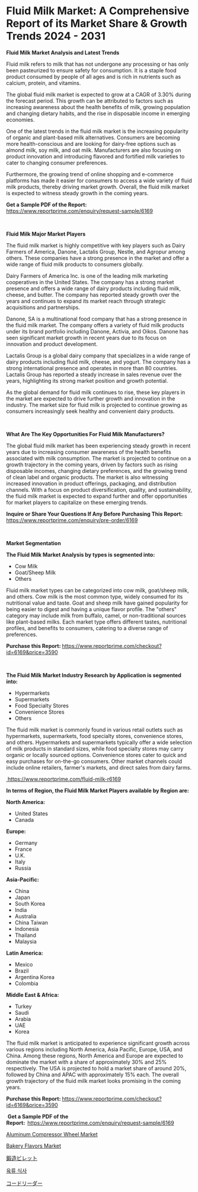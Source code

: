 <p><h1>Fluid Milk Market: A Comprehensive Report of its Market Share & Growth Trends 2024 - 2031</h1></p><p><strong>Fluid Milk Market Analysis and Latest Trends</strong></p>
<p><p>Fluid milk refers to milk that has not undergone any processing or has only been pasteurized to ensure safety for consumption. It is a staple food product consumed by people of all ages and is rich in nutrients such as calcium, protein, and vitamins.</p><p>The global fluid milk market is expected to grow at a CAGR of 3.30% during the forecast period. This growth can be attributed to factors such as increasing awareness about the health benefits of milk, growing population and changing dietary habits, and the rise in disposable income in emerging economies.</p><p>One of the latest trends in the fluid milk market is the increasing popularity of organic and plant-based milk alternatives. Consumers are becoming more health-conscious and are looking for dairy-free options such as almond milk, soy milk, and oat milk. Manufacturers are also focusing on product innovation and introducing flavored and fortified milk varieties to cater to changing consumer preferences.</p><p>Furthermore, the growing trend of online shopping and e-commerce platforms has made it easier for consumers to access a wide variety of fluid milk products, thereby driving market growth. Overall, the fluid milk market is expected to witness steady growth in the coming years.</p></p>
<p><strong>Get a Sample PDF of the Report:&nbsp;</strong> <a href="https://www.reportprime.com/enquiry/request-sample/6169">https://www.reportprime.com/enquiry/request-sample/6169</a></p>
<p>&nbsp;</p>
<p><strong>Fluid Milk Major Market Players</strong></p>
<p><p>The fluid milk market is highly competitive with key players such as Dairy Farmers of America, Danone, Lactalis Group, Nestle, and Agropur among others. These companies have a strong presence in the market and offer a wide range of fluid milk products to consumers globally.</p><p>Dairy Farmers of America Inc. is one of the leading milk marketing cooperatives in the United States. The company has a strong market presence and offers a wide range of dairy products including fluid milk, cheese, and butter. The company has reported steady growth over the years and continues to expand its market reach through strategic acquisitions and partnerships.</p><p>Danone, SA is a multinational food company that has a strong presence in the fluid milk market. The company offers a variety of fluid milk products under its brand portfolio including Danone, Activia, and Oikos. Danone has seen significant market growth in recent years due to its focus on innovation and product development.</p><p>Lactalis Group is a global dairy company that specializes in a wide range of dairy products including fluid milk, cheese, and yogurt. The company has a strong international presence and operates in more than 80 countries. Lactalis Group has reported a steady increase in sales revenue over the years, highlighting its strong market position and growth potential.</p><p>As the global demand for fluid milk continues to rise, these key players in the market are expected to drive further growth and innovation in the industry. The market size for fluid milk is projected to continue growing as consumers increasingly seek healthy and convenient dairy products.</p></p>
<p>&nbsp;</p>
<p><strong>What Are The Key Opportunities For Fluid Milk Manufacturers?</strong></p>
<p><p>The global fluid milk market has been experiencing steady growth in recent years due to increasing consumer awareness of the health benefits associated with milk consumption. The market is projected to continue on a growth trajectory in the coming years, driven by factors such as rising disposable incomes, changing dietary preferences, and the growing trend of clean label and organic products. The market is also witnessing increased innovation in product offerings, packaging, and distribution channels. With a focus on product diversification, quality, and sustainability, the fluid milk market is expected to expand further and offer opportunities for market players to capitalize on these emerging trends.</p></p>
<p><strong>Inquire or Share Your Questions If Any Before Purchasing This Report:</strong> <a href="https://www.reportprime.com/enquiry/pre-order/6169">https://www.reportprime.com/enquiry/pre-order/6169</a></p>
<p>&nbsp;</p>
<p><strong>Market Segmentation</strong></p>
<p><strong>The Fluid Milk Market Analysis by types is segmented into:</strong></p>
<p><ul><li>Cow Milk</li><li>Goat/Sheep Milk</li><li>Others</li></ul></p>
<p><p>Fluid milk market types can be categorized into cow milk, goat/sheep milk, and others. Cow milk is the most common type, widely consumed for its nutritional value and taste. Goat and sheep milk have gained popularity for being easier to digest and having a unique flavor profile. The "others" category may include milk from buffalo, camel, or non-traditional sources like plant-based milks. Each market type offers different tastes, nutritional profiles, and benefits to consumers, catering to a diverse range of preferences.</p></p>
<p><strong>Purchase this Report:&nbsp;</strong><a href="https://www.reportprime.com/checkout?id=6169&price=3590">https://www.reportprime.com/checkout?id=6169&price=3590</a></p>
<p>&nbsp;</p>
<p><strong>The Fluid Milk Market Industry Research by Application is segmented into:</strong></p>
<p><ul><li>Hypermarkets</li><li>Supermarkets</li><li>Food Specialty Stores</li><li>Convenience Stores</li><li>Others</li></ul></p>
<p><p>The fluid milk market is commonly found in various retail outlets such as hypermarkets, supermarkets, food specialty stores, convenience stores, and others. Hypermarkets and supermarkets typically offer a wide selection of milk products in standard sizes, while food specialty stores may carry organic or locally sourced options. Convenience stores cater to quick and easy purchases for on-the-go consumers. Other market channels could include online retailers, farmer's markets, and direct sales from dairy farms.</p></p>
<p><a href="https://www.reportprime.com/fluid-milk-r6169">&nbsp;https://www.reportprime.com/fluid-milk-r6169</a></p>
<p><strong>In terms of Region, the Fluid Milk Market Players available by Region are:</strong></p>
<p>
    <p> <strong> North America: </strong>
        <ul>
            <li>United States</li>
            <li>Canada</li>
        </ul>
        </p> 
    <p> <strong> Europe: </strong>
        <ul>
            <li>Germany</li>
            <li>France</li>
            <li>U.K.</li>
            <li>Italy</li>
            <li>Russia</li>
        </ul>
        </p> 
    <p> <strong> Asia-Pacific: </strong>
        <ul>
            <li>China</li>
            <li>Japan</li>
            <li>South Korea</li>
            <li>India</li>
            <li>Australia</li>
            <li>China Taiwan</li>
            <li>Indonesia</li>
            <li>Thailand</li>
            <li>Malaysia</li>
        </ul>
        </p> 
    <p> <strong> Latin America: </strong>
        <ul>
            <li>Mexico</li>
            <li>Brazil</li>
            <li>Argentina Korea</li>
            <li>Colombia</li>
        </ul>
        </p> 
    <p> <strong> Middle East & Africa: </strong>
        <ul>
            <li>Turkey</li>
            <li>Saudi</li>
            <li>Arabia</li>
            <li>UAE</li>
            <li>Korea</li>
        </ul>
    </p>
    </p>
<p><p>The fluid milk market is anticipated to experience significant growth across various regions including North America, Asia Pacific, Europe, USA, and China. Among these regions, North America and Europe are expected to dominate the market with a share of approximately 30% and 25% respectively. The USA is projected to hold a market share of around 20%, followed by China and APAC with approximately 15% each. The overall growth trajectory of the fluid milk market looks promising in the coming years.</p></p>
<p><strong>Purchase this Report: </strong><a href="https://www.reportprime.com/checkout?id=6169&price=3590">https://www.reportprime.com/checkout?id=6169&price=3590</a></p>
<p>&nbsp;<strong>Get a Sample PDF of the Report:&nbsp;&nbsp;</strong><a href="https://www.reportprime.com/enquiry/request-sample/6169">https://www.reportprime.com/enquiry/request-sample/6169</a></p>
<p><strong></strong></p>
<p><p><a href="https://medium.com/@rosslarkin2012/global-aluminum-compressor-wheel-market-exploring-market-share-market-trends-and-future-growth-21f7b8ee2f52">Aluminum Compressor Wheel Market</a></p><p><a href="https://github.com/nicoletavirag/Market-Research-Report-List-4/blob/main/bakery-flavors-market.md">Bakery Flavors Market</a></p><p><a href="https://medium.com/@sebastianhodges1/%E4%B8%96%E7%95%8C%E3%81%AE%E9%8D%9B%E9%80%A0%E3%83%93%E3%83%AC%E3%83%83%E3%83%88%E5%B8%82%E5%A0%B4%E3%81%AE%E5%8C%85%E6%8B%AC%E7%9A%84%E3%81%AA%E5%88%86%E6%9E%90-%E6%88%90%E9%95%B7%E5%8B%95%E5%90%91%E3%81%A8%E5%B8%82%E5%A0%B4%E4%BA%88%E6%B8%AC-2024%E5%B9%B4-2031%E5%B9%B4-91a10b2fc745">鍛造ビレット</a></p><p><a href="https://medium.com/@ethawolf/%EC%9C%A1%EB%A5%98-%EC%8B%9D%EC%82%AC-%EC%8B%9C%EC%9E%A5-%EC%A1%B0%EC%82%AC-%EB%B3%B4%EA%B3%A0%EC%84%9C-2024%EB%85%84%EB%B6%80%ED%84%B0-2031%EB%85%84%EA%B9%8C%EC%A7%80-7-%EC%9D%98-%EC%95%88%EC%A0%95%EB%90%9C-cagr%EA%B3%BC-%ED%95%A8%EA%BB%98-%EC%8B%9C%EC%9E%A5-%EC%98%88%EC%B8%A1-%EB%B0%8F-%EC%84%B1%EC%9E%A5-%EC%A0%84%EB%A7%9D-6e2eac26ec3a">육류 식사</a></p><p><a href="https://medium.com/@annchovey2023/%E6%AC%A1%E3%81%AE%E6%96%87%E3%82%92%E6%97%A5%E6%9C%AC%E8%AA%9E%E3%81%AB%E7%BF%BB%E8%A8%B3%E3%81%97%E3%81%A6%E3%81%8F%E3%81%A0%E3%81%95%E3%81%84-%E3%82%B0%E3%83%AD%E3%83%BC%E3%83%90%E3%83%AB%E3%82%B3%E3%83%BC%E3%83%89%E3%83%AA%E3%83%BC%E3%83%80%E3%83%BC%E5%B8%82%E5%A0%B4%E5%88%86%E6%9E%90-%E3%83%88%E3%83%AC%E3%83%B3%E3%83%89-%E4%BA%88%E6%B8%AC-%E3%81%8A%E3%82%88%E3%81%B3%E6%88%90%E9%95%B7%E6%A9%9F%E4%BC%9A-2024-2031-109%E3%83%9A%E3%83%BC%E3%82%B8%E3%83%AC%E3%83%9D%E3%83%BC%E3%83%88-c7d9b4cd3e0a">コードリーダー</a></p></p>